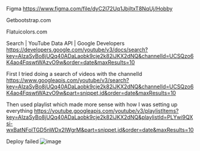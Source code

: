 Figma https://www.figma.com/file/dyC2I72Uq1JbjItxT8NqUj/Hobby

Getbootstrap.com

Flatuicolors.com

Search  |  YouTube Data API  |  Google Developers 
https://developers.google.com/youtube/v3/docs/search?key=AIzaSyBo8jUQq40ADaLaobk9cje2k82iJKX2dNQ&channelId=UCSQzo6K4ao4FqswtWAzvO9w&order=date&maxResults=10

First I tried doing a search of videos with the channelId
https://www.googleapis.com/youtube/v3/search?key=AIzaSyBo8jUQq40ADaLaobk9cje2k82iJKX2dNQ&channelId=UCSQzo6K4ao4FqswtWAzvO9w&part=snippet,id&order=date&maxResults=10

Then used playlist which made more sense with how I was setting up everything
https://youtube.googleapis.com/youtube/v3/playlistItems?key=AIzaSyBo8jUQq40ADaLaobk9cje2k82iJKX2dNQ&playlistId=PLYwi9QXsi-wxBatNFolTGD5nWDx2IWgrM&part=snippet,id&order=date&maxResults=10

Deploy failed
![image](https://user-images.githubusercontent.com/93734293/153018350-06fa5359-e579-48a5-9aa1-c5d18b2c45b7.png)


